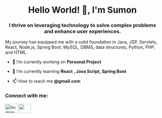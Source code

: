 <h1 align="center">Hello World! 👋, I'm Sumon</h1>
<h3 align="center">I thrive on leveraging technology to solve complex problems and enhance user experiences. </h3>
My journey has equipped me with a solid foundation in Java, JSP, Servlets, React, Node.js, Spring Boot, MySQL, DBMS, data structures, Python, PHP, and HTML.

- 🔭 I’m currently working on **Personal Project**

- 🌱 I’m currently learning **React , Java Script, Spring Boot**

- 📫 How to reach me **@gmail.com**

<h3 align="left">Connect with me:</h3>
<p align="left">
<a href="https://instagram.com/aron.sumon.karar23" target="blank"><img align="center" src="https://raw.githubusercontent.com/rahuldkjain/github-profile-readme-generator/master/src/images/icons/Social/instagram.svg" alt="sumon.karar23" height="30" width="40" /></a>
<a href="https://www.leetcode.com/" target="blank"><img align="center" src="https://raw.githubusercontent.com/rahuldkjain/github-profile-readme-generator/master/src/images/icons/Social/leet-code.svg" alt="" height="30" width="40" /></a>
</p>
